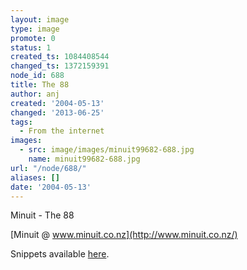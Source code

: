 ```yaml
---
layout: image
type: image
promote: 0
status: 1
created_ts: 1084408544
changed_ts: 1372159391
node_id: 688
title: The 88
author: anj
created: '2004-05-13'
changed: '2013-06-25'
tags:
  - From the internet
images:
  - src: image/images/minuit99682-688.jpg
    name: minuit99682-688.jpg
url: "/node/688/"
aliases: []
date: '2004-05-13'
---
```

Minuit - The 88<!--break-->

[Minuit @ www.minuit.co.nz](http://www.minuit.co.nz/)

Snippets available [here](http://www.smokecds.com/cd/33150).
